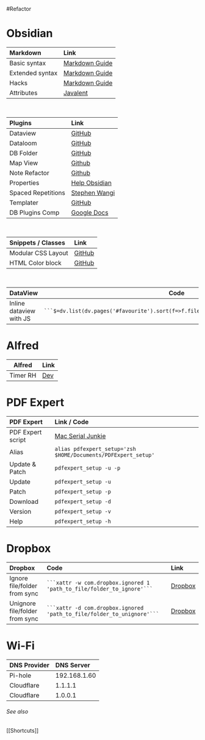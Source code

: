 #Refactor

# Obsidian
| Markdown        | Link                                                             |
|:--------------- |:---------------------------------------------------------------- |
| Basic syntax    | [Markdown Guide](https://www.markdownguide.org/basic-syntax/)    |
| Extended syntax | [Markdown Guide](https://www.markdownguide.org/extended-syntax/) |
| Hacks           | [Markdown Guide](https://www.markdownguide.org/hacks/)           |
| Attributes      | [Javalent](https://plugins.javalent.com/attributes)              |

<br>

| Plugins            | Link                                                        |
| :------------------ | :----------------------------------------------------------- |
| Dataview           | [GitHub](https://blacksmithgu.github.io/obsidian-dataview/) |
| Dataloom           | [GitHub](https://github.com/trey-wallis/obsidian-dataloom)                                                            |
| DB Folder          | [GitHub](https://rafaelgb.github.io/obsidian-db-folder/)                                                             |
| Map View           | [Github](https://github.com/esm7/obsidian-map-view#tip-copying-from-google-maps)                                                            |
| Note Refactor      |  [Github](https://github.com/lynchjames/note-refactor-obsidian)                                                            |
| Properties         | [Help Obsidian](https://help.obsidian.md/Editing+and+formatting/Properties)                                                            |
| Spaced Repetitions | [Stephen Wangi](https://www.stephenmwangi.com/obsidian-spaced-repetition/)                                                            |
| Templater          | [GitHub](https://silentvoid13.github.io/Templater/introduction.html)                                                            |
| DB Plugins Comp                   | [Google Docs](https://docs.google.com/spreadsheets/d/1k12D0MqAnReb035ipebisp45uK92ZetXy20DiY9PNAE/edit#gid=0)                                                             |

<br>

| Snippets / Classes | Link                                                                                               |
| :------------------ | :-------------------------------------------------------------------------------------------------- |
| Modular CSS Layout | [GitHub](https://github.com/efemkay/obsidian-modular-css-layout#installation--download-and-enable) |
| HTML Color block   | [GitHub](https://github.com/deathau/obsidian-snippets/tree/main)                         |
<br>

| DataView                | Code |
| ----------------------- | ---- |
| Inline dataview with JS | ` ```$=dv.list(dv.pages('#favourite').sort(f=>f.file.name,"asc").limit(4).file.link)``` `|

# Alfred
| Alfred   | Link                                                                                              |
| -------- | ------------------------------------------------------------------------------------------------- |
| Timer RH | [Dev](https://red-hot-timer-for-mac-os-x.3bitlab.com/add_timer_from_AppleScript_on_mac.html) |

# PDF Expert
| PDF Expert        | Link / Code                                                                                     |
|:----------------- |:----------------------------------------------------------------------------------------------- |
| PDF Expert script | [Mac Serial Junkie](https://www.macserialjunkie.com/forum/viewtopic.php?f=9&p=1156202#p1156202) |
| Alias             | ```alias pdfexpert_setup='zsh $HOME/Documents/PDFExpert_setup'```                               |
| Update & Patch    | ```pdfexpert_setup -u -p```                                                                     |
| Update            | ```pdfexpert_setup -u```                                                                        |
| Patch             | ```pdfexpert_setup -p```                                                                        |
| Download          | ```pdfexpert_setup -d```                                                                        |
| Version           | ```pdfexpert_setup -v```                                                                         |
| Help              | ```pdfexpert_setup -h```                                                                         |

# Dropbox

| Dropbox                        | Code                                                                     | Link                                                        |
| :------------------------------ | :------------------------------------------------------------------------ | :------------------------------------------------------ |
| Ignore file/folder from sync   | ` ```xattr -w com.dropbox.ignored 1 'path_to_file/folder_to_ignore'``` ` | [Dropbox](https://help.dropbox.com/sync/ignored-files) |
| Unignore file/folder from sync | ` ```xattr -d com.dropbox.ignored 'path_to_file/folder_to_unignore'``` ` | [Dropbox](https://help.dropbox.com/sync/ignored-files)                                                       |

# Wi-Fi

| DNS Provider        | DNS Server             |
| :---------- | :------------ |
| Pi-hole    | 192.168.1.60 |
| Cloudflare | 1.1.1.1      |
| Cloudflare | 1.0.0.1      |

###### See also
[[Shortcuts]]